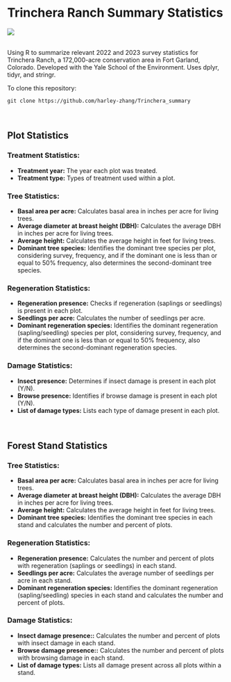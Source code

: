 # Trinchera Ranch Summary Statistics

<div>
 <img src="https://img.shields.io/badge/R-%23276DC3.svg?style=for-the-badge&logo=R&logoColor=white"/>
 <br><br>
</div>
  
 Using R to summarize relevant 2022 and 2023 survey statistics for Trinchera Ranch, a 172,000-acre conservation area in Fort Garland, Colorado. Developed with the Yale School of the Environment. Uses dplyr, tidyr, and stringr.

To clone this repository:

    git clone https://github.com/harley-zhang/Trinchera_summary

<br>

## Plot Statistics

### Treatment Statistics:
- **Treatment year:** The year each plot was treated.
- **Treatment type:** Types of treatment used within a plot.

### Tree Statistics:
- **Basal area per acre:** Calculates basal area in inches per acre for living trees.
- **Average diameter at breast height (DBH):** Calculates the average DBH in inches per acre for living trees.
- **Average height:** Calculates the average height in feet for living trees.
- **Dominant tree species:** Identifies the dominant tree species per plot, considering survey, frequency, and if the dominant one is less than or equal to 50% frequency, also determines the second-dominant tree species.

### Regeneration Statistics:
- **Regeneration presence:** Checks if regeneration (saplings or seedlings) is present in each plot.
- **Seedlings per acre:** Calculates the number of seedlings per acre.
- **Dominant regeneration species:** Identifies the dominant regeneration (sapling/seedling) species per plot, considering survey, frequency, and if the dominant one is less than or equal to 50% frequency, also determines the second-dominant regeneration species.

### Damage Statistics:
- **Insect presence:** Determines if insect damage is present in each plot (Y/N).
- **Browse presence:** Identifies if browse damage is present in each plot (Y/N).
- **List of damage types:** Lists each type of damage present in each plot.

<br>

## Forest Stand Statistics

### Tree Statistics:
- **Basal area per acre:** Calculates basal area in inches per acre for living trees.
- **Average diameter at breast height (DBH):** Calculates the average DBH in inches per acre for living trees.
- **Average height:** Calculates the average height in feet for living trees.
- **Dominant tree species:** Identifies the dominant tree species in each stand and calculates the number and percent of plots.

### Regeneration Statistics:
- **Regeneration presence:** Calculates the number and percent of plots with regeneration (saplings or seedlings) in each stand.
- **Seedlings per acre:** Calculates the average number of seedlings per acre in each stand.
- **Dominant regeneration species:** Identifies the dominant regeneration (sapling/seedling) species in each stand and calculates the number and percent of plots.

### Damage Statistics:
- **Insect damage presence::** Calculates the number and percent of plots with insect damage in each stand.
- **Browse damage presence::** Calculates the number and percent of plots with browsing damage in each stand.
- **List of damage types:** Lists all damage present across all plots within a stand.
